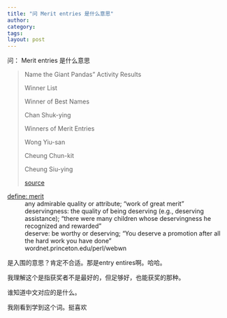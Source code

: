 ```yaml
---
title: "问 Merit entries 是什么意思"
author:
category: 
tags: 
layout: post
---
```

问： Merit entries 是什么意思

<blockquote>

Name the Giant Pandas” Activity Results



Winner List



Winner of Best Names

Chan Shuk-ying



Winners of Merit Entries

Wong Yiu-san

Cheung Chun-kit

Cheung Siu-ying

<a href="http://www.gov.hk/en/theme/10/panda/results.htm">source</a>

</blockquote>

<dl>

<dt><a href="http://www.google.com/search?hl=en&q=define%3A+Merit&btnG=Search">define: merit</a></dt>

<dd>any admirable quality or attribute; “work of great merit”</dd>

<dd>deservingness: the quality of being deserving (e.g., deserving assistance); “there were many children whose deservingness he recognized and rewarded”</dd>

<dd>deserve: be worthy or deserving; “You deserve a promotion after all the hard work you have done”</dd>

<dd>wordnet.princeton.edu/perl/webwn</dd>

</dl>

是入围的意思？肯定不合适。那是entry entires啊。哈哈。

我理解这个是指获奖者不是最好的，但足够好，也能获奖的那种。

谁知道中文对应的是什么。

我刚看到学到这个词。挺喜欢

